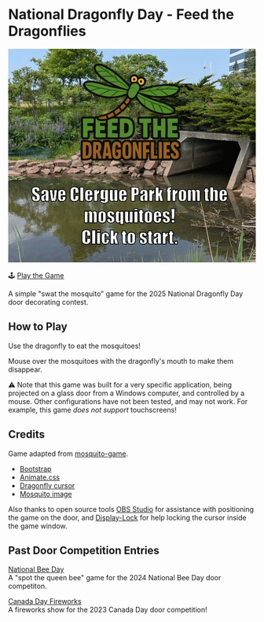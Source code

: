 # National Dragonfly Day - Feed the Dragonflies

![Screenshot](images/screenshot.png)

🕹️ [Play the Game](https://cityssm.github.io/national-dragonfly-day)

A simple "swat the mosquito" game for the 2025 National Dragonfly Day door decorating contest.

## How to Play

Use the dragonfly to eat the mosquitoes!

Mouse over the mosquitoes with the dragonfly's mouth to make them disappear.

⚠️ Note that this game was built for a very specific application, being projected on a glass door from a Windows computer,
and controlled by a mouse. Other configurations have not been tested, and may not work.
For example, this game _does not support_ touchscreens!

## Credits

Game adapted from [mosquito-game](https://github.com/farvic/mosquito-game).

- [Bootstrap](https://getbootstrap.com/)
- [Animate.css](https://animate.style/)
- [Dragonfly cursor](https://pixabay.com/illustrations/dragonfly-damselfly-insect-cartoon-9101902/)
- [Mosquito image](https://pixabay.com/vectors/flies-mosquito-spider-insect-161351/)

Also thanks to open source tools [OBS Studio](https://obsproject.com/) for assistance with positioning the game on the door,
and [Display-Lock](https://github.com/Stateford/Display-Lock) for help locking the cursor inside the game window.

## Past Door Competition Entries

[National Bee Day](https://github.com/cityssm/national-bee-day)<br />
A "spot the queen bee" game for the 2024 National Bee Day door competiton.

[Canada Day Fireworks](https://github.com/cityssm/canada-day-fireworks)<br />
A fireworks show for the 2023 Canada Day door competition!
